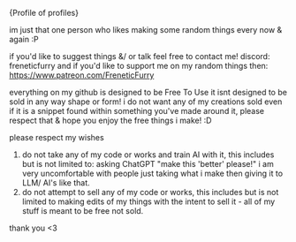 {Profile of profiles}

im just that one person who likes making some random things every now & again :P

if you'd like to suggest things &/ or talk feel free to contact me! discord: freneticfurry
and if you'd like to support me on my random things then: https://www.patreon.com/FreneticFurry

everything on my github is designed to be Free To Use it isnt designed to be sold in any way shape or form! i do not want any of my creations sold even if it is a snippet found within something you've made around it, please respect that & hope you enjoy the free things i make! :D

please respect my wishes
1. do not take any of my code or works and train AI with it, this includes but is not limited to: asking ChatGPT "make this 'better' please!" i am very uncomfortable with people just taking what i make then giving it to LLM/ AI's like that.
2. do not attempt to sell any of my code or works, this includes but is not limited to making edits of my things with the intent to sell it - all of my stuff is meant to be free not sold.

thank you <3
